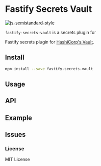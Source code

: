 # Fastify Secrets Vault

[![js-semistandard-style](https://img.shields.io/badge/code%20style-semistandard-brightgreen.svg)](https://github.com/standard/semistandard)

`fastify-secrets-vault` is a secrets plugin for 

Fastify secrets plugin for [HashiCorp's Vault](https://www.vaultproject.io/).

## Install 

```bash
npm install --save fastify-secrets-vault
```

## Usage

## API

## Example

## Issues

### License 

MIT License